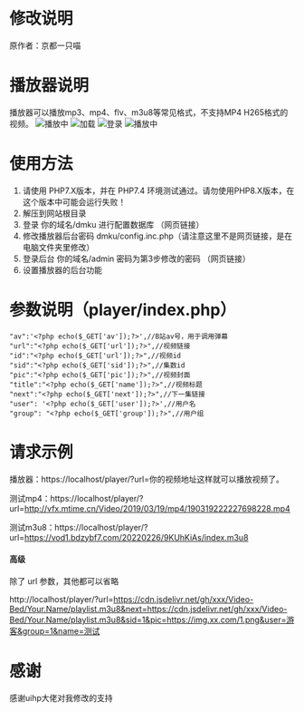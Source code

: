 # 修改说明
原作者：京都一只喵

# 播放器说明
播放器可以播放mp3、mp4、flv、m3u8等常见格式，不支持MP4 H265格式的视频。
![播放中](https://cdn.jsdelivr.net/gh/superggfun/alphaYplayer/screenshot/playing.png)
![加载](https://cdn.jsdelivr.net/gh/superggfun/alphaYplayer/screenshot/playLoading.png)
![登录](https://cdn.jsdelivr.net/gh/superggfun/alphaYplayer/screenshot/login.png)
![播放中](https://cdn.jsdelivr.net/gh/superggfun/alphaYplayer/screenshot/admin.png)

# 使用方法
1. 请使用 PHP7.X版本，并在 PHP7.4 环境测试通过。请勿使用PHP8.X版本，在这个版本中可能会运行失败！
2. 解压到网站根目录
3. 登录  你的域名/dmku 进行配置数据库  （网页链接）
4. 修改播放器后台密码  dmku/config.inc.php（请注意这里不是网页链接，是在电脑文件夹里修改）
5. 登录后台 你的域名/admin  密码为第3步修改的密码 （网页链接）
6. 设置播放器的后台功能

# 参数说明（player/index.php）
``` 
"av":'<?php echo($_GET['av']);?>',//B站av号，用于调用弹幕
"url":"<?php echo($_GET['url']);?>",//视频链接
"id":"<?php echo($_GET['url']);?>",//视频id
"sid":"<?php echo($_GET['sid']);?>",//集数id
"pic":"<?php echo($_GET['pic']);?>",//视频封面
"title":"<?php echo($_GET['name']);?>",//视频标题
"next":"<?php echo($_GET['next']);?>",//下一集链接
"user": '<?php echo($_GET['user']);?>',//用户名
"group": "<?php echo($_GET['group']);?>",//用户组
```
# 请求示例
播放器：https://localhost/player/?url=你的视频地址这样就可以播放视频了。

测试mp4：https://localhost/player/?url=http://vfx.mtime.cn/Video/2019/03/19/mp4/190319222227698228.mp4

测试m3u8：https://localhost/player/?url=https://vod1.bdzybf7.com/20220226/9KUhKiAs/index.m3u8

#### 高级
除了 url 参数，其他都可以省略

http://localhost/player/?url=https://cdn.jsdelivr.net/gh/xxx/Video-Bed/Your.Name/playlist.m3u8&next=https://cdn.jsdelivr.net/gh/xxx/Video-Bed/Your.Name/playlist.m3u8&sid=1&pic=https://img.xx.com/1.png&user=游客&group=1&name=测试

# 感谢
感谢uihp大佬对我修改的支持
